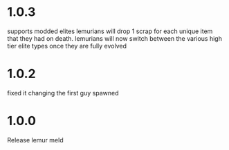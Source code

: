 # 1.0.3

supports modded elites
lemurians will drop 1 scrap for each unique item that they had on death.
lemurians will now switch between the various high tier elite types once they are fully evolved

# 1.0.2

fixed it changing the first guy spawned

# 1.0.0

Release lemur meld